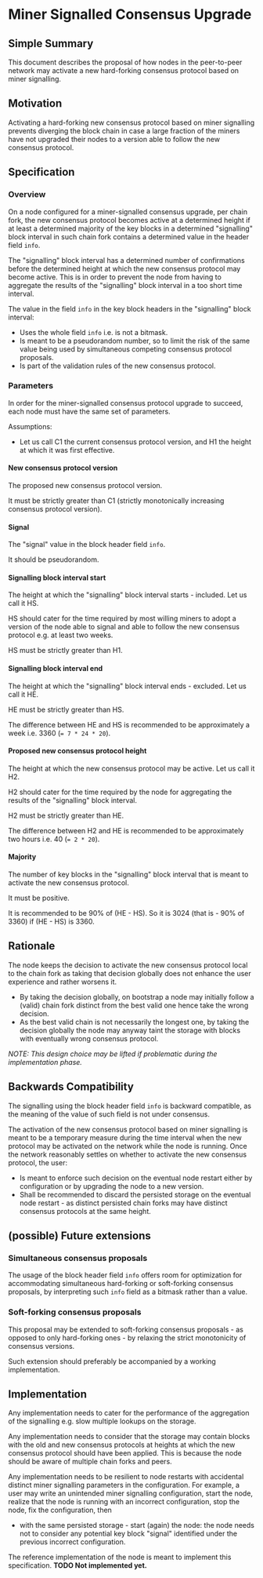 # Miner Signalled Consensus Upgrade

## Simple Summary

This document describes the proposal of how nodes in the peer-to-peer network
may activate a new hard-forking consensus protocol based on miner signalling.

## Motivation

Activating a hard-forking new consensus protocol based on miner signalling
prevents diverging the block chain in case a large fraction of the miners have
not upgraded their nodes to a version able to follow the new consensus protocol.

## Specification

### Overview

On a node configured for a miner-signalled consensus upgrade,
per chain fork,
the new consensus protocol becomes active at a determined
height if at least a determined majority of the key blocks in a determined
"signalling" block interval in such chain fork contains a determined value in
the header field `info`.

The "signalling" block interval has a determined number of confirmations before
the determined height at which the new consensus protocol may become
active. This is in order to prevent the node from having to aggregate the
results of the "signalling" block interval in a too short time interval.

The value in the field `info` in the key block headers in the
"signalling" block interval:
- Uses the whole field `info` i.e. is not a bitmask.
- Is meant to be a pseudorandom number, so to limit the risk of the same value
  being used by simultaneous competing consensus protocol proposals.
- Is part of the validation rules of the new consensus protocol.

### Parameters

In order for the miner-signalled consensus protocol upgrade to succeed, each
node must have the same set of parameters.

Assumptions:
- Let us call C1 the current consensus protocol version, and H1 the height at
  which it was first effective.

#### New consensus protocol version

The proposed new consensus protocol version.

It must be strictly greater than C1 (strictly monotonically increasing consensus
protocol version).

#### Signal

The "signal" value in the block header field `info`.

It should be pseudorandom.

#### Signalling block interval start

The height at which the "signalling" block interval starts -
included. Let us call it HS.

HS should cater for the time required by most willing miners to adopt a version
of the node able to signal and able to follow the new consensus protocol e.g. at
least two weeks.

HS must be strictly greater than H1.

#### Signalling block interval end

The height at which the "signalling" block interval ends -
excluded. Let us call it HE.

HE must be strictly greater than HS.

The difference between HE and HS is recommended to be approximately a
week i.e. 3360 (`= 7 * 24 * 20`).

#### Proposed new consensus protocol height

The height at which the new consensus protocol may be active. Let us call it H2.

H2 should cater for the time required by the node for aggregating the results of
the "signalling" block interval.

H2 must be strictly greater than HE.

The difference between H2 and HE is recommended to be approximately two
hours i.e. 40 (`= 2 * 20`).

#### Majority

The number of key blocks in the "signalling" block interval that is meant to
activate the new consensus protocol.

It must be positive.

It is recommended to be 90% of (HE - HS). So it is 3024 (that is - 90%
of 3360) if (HE - HS) is 3360.

## Rationale

The node keeps the decision to activate the new consensus protocol local to the
chain fork as taking that decision globally does not enhance the user experience
and rather worsens it.
- By taking the decision globally, on bootstrap a node may initially follow a
  (valid) chain fork distinct from the best valid one hence take the wrong
  decision.
- As the best valid chain is not necessarily the longest one, by taking the
  decision globally the node may anyway taint the storage with blocks with
  eventually wrong consensus protocol.

*NOTE: This design choice may be lifted if problematic during the implementation
 phase.*

## Backwards Compatibility

The signalling using the block header field `info` is backward compatible, as
the meaning of the value of such field is not under consensus.

The activation of the new consensus protocol based on miner signalling is meant
to be a temporary measure during the time interval when the new protocol may be
activated on the network while the node is running. Once the network reasonably
settles on whether to activate the new consensus protocol, the user:
- Is meant to enforce such decision on the eventual node restart either by
  configuration or by upgrading the node to a new version.
- Shall be recommended to discard the persisted storage on the eventual node
  restart - as distinct persisted chain forks may have distinct consensus
  protocols at the same height.

## (possible) Future extensions

### Simultaneous consensus proposals

The usage of the block header field `info` offers room for optimization for
accommodating simultaneous hard-forking or soft-forking consensus proposals, by
interpreting such `info` field as a bitmask rather than a value.

### Soft-forking consensus proposals

This proposal may be extended to soft-forking consensus proposals - as opposed
to only hard-forking ones - by relaxing the strict monotonicity of consensus
versions.

Such extension should preferably be accompanied by a working implementation.

## Implementation

Any implementation needs to cater for the performance of the aggregation of the
signalling e.g. slow multiple lookups on the storage.

Any implementation needs to consider that the storage may contain blocks with
the old and new consensus protocols at heights at which the new consensus
protocol should have been applied. This is because the node should be aware of
multiple chain forks and peers.

Any implementation needs to be resilient to node restarts with
accidental distinct miner signalling parameters in the configuration.
For example, a user may write an unintended miner signalling
configuration, start the node, realize that the node is running with
an incorrect configuration, stop the node, fix the configuration, then
- with the same persisted storage - start (again) the node: the node
needs not to consider any potential key block "signal" identified
under the previous incorrect configuration.

The reference implementation of the node is meant to implement this
specification. **TODO Not implemented yet.**
